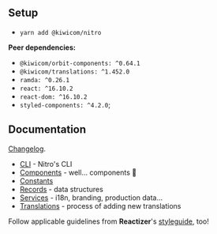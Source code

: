 ## Setup

* `yarn add @kiwicom/nitro`

**Peer dependencies:**
* `@kiwicom/orbit-components: ^0.64.1`
* `@kiwicom/translations: ^1.452.0`
* `ramda: ^0.26.1`
* `react: ^16.10.2`
* `react-dom: ^16.10.2`
* `styled-components: ^4.2.0`;

## Documentation

[Changelog](https://github.com/kiwicom/nitrolib/blob/master/CHANGELOG.md).

* [CLI](./cli.md) - Nitro's CLI
* [Components](./components.md) - well... components 🤷
* [Constants](./consts.md)
* [Records](./records.md) - data structures
* [Services](./services.md) - i18n, branding, production data...
* [Translations](./translations.md) - process of adding new translations

Follow applicable guidelines from **Reactizer**'s [styleguide](https://oreqizer.github.io/reactizer/styleguide/), too!
